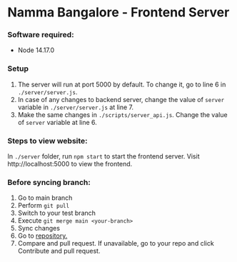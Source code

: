 # Namma Bangalore - Frontend Server

### Software required:
* Node 14.17.0

### Setup
1. The server will run at port 5000 by default. To change it, go to line 6 in `./server/server.js`.
2. In case of any changes to backend server, change the value of `server` variable in `./server/server.js` at line 7.
3. Make the same changes in `./scripts/server_api.js`. Change the value of `server` variable at line 6.

### Steps to view website:
In `./server` folder, run `npm start` to start the frontend server. Visit http://localhost:5000 to view the frontend.

### Before syncing branch:
1. Go to main branch
2. Perform `git pull`
3. Switch to your test branch
4. Execute `git merge main <your-branch>`
5. Sync changes
6. Go to [repository.](https://github.com/IshaanBose2147116/namma-bengaluru-front-end)
7. Compare and pull request. If unavailable, go to your repo and click Contribute and pull request.